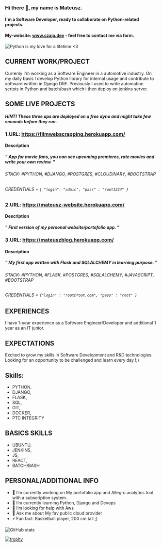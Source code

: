 ### Hi there 👋,  my name is Mateusz.
#### I'm a Software Developer, ready to collaborate on Python-related projects.
#### My-website: www.czaja.dev - feel free to contact me via form.
![Python is my love for a lifetime <3](https://i.ibb.co/GQFKs58/Blue-Modern-Corporate-Computer-and-Technology-Linkedin-Banner-5.png)


## CURRENT WORK/PROJECT
Currenly I'm working as a Software Engineer in a automotive industry. On my daily basis I develop Python library for internal usage and contribute to software written in Django DRF. Previously I used to write automation scripts in Python and batch/bash which i then deploy on jenkins server.


## SOME LIVE PROJECTS
##### HINT! These three aps are deployed on a free dyno and might take few seconds before they run.

### 1.URL: https://filmwebscrapping.herokuapp.com/

#### Description
##### " App for movie fans, you can see upcoming premieres, rate movies and write your own review. "
###### STACK: #PYTHON, #DJANGO, #POSTGRES, #CLOUDINARY, #BOOTSTRAP
###### CREDENTIALS = ``` { "login": "admin", "pass" : "root1234" } ```

### 2.URL: https://mateusz-website.herokuapp.com/

#### Description
##### " First version of my personal website/portofolio app. "

### 3.URL: https://mateuszblog.herokuapp.com/

#### Description
##### " My first app written with Flask and SQLALCHEMY in learning purpose. "
###### STACK: #PYTHON, #FLASK, #POSTGRES, #SQLALCHEMY, #JAVASCRIPT, #BOOTSTRAP
###### CREDENTIALS = `{"login" : "root@root.com", "pass" : "root" }`


## EXPERIENCES
I have 1-year experience as a Software Engineer/Developer and additional 1 year as an IT junior.


## EXPECTATIONS
Excited to grow my skills in Software Development and R&D technologies.
Looking for an opportunity to be challenged and learn every day !;)


## Skills: 
- PYTHON, 
- DJANGO,
- FLASK, 
- SQL, 
- GIT,
- DOCKER,
- PTC INTEGRITY

## BASICS SKILLS
- UBUNTU, 
- JENKINS,
- JS, 
- REACT, 
- BATCH/BASH

## PERSONAL/ADDITIONAL INFO
- 🔭 I’m currently working on My portofolio app and Allegro analytics tool with a subscription system.
- 🌱 I’m currently learning Python, Django and Devops 
- 🤔 I’m looking for help with Aws 
- 💬 Ask me about My fav public cloud provider
- ⚡ Fun fact: Basketball player, 200 cm tall ;)  


![GitHub stats](https://github-readme-stats.vercel.app/api?username=mateuszone&show_icons=true)  

[![trophy](https://github-profile-trophy.vercel.app/?username=mateuszone)](https://github.com/ryo-ma/github-profile-trophy)



